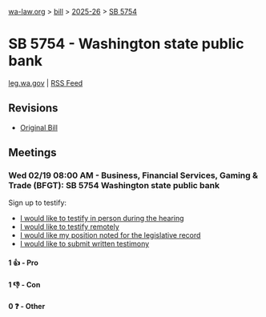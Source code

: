 [wa-law.org](/) > [bill](/bill/) > [2025-26](/bill/2025-26/) > [SB 5754](/bill/2025-26/sb/5754/)

# SB 5754 - Washington state public bank
[leg.wa.gov](https://app.leg.wa.gov/billsummary?BillNumber=5754&Year=2025&Initiative=false) | [RSS Feed](./rss.xml)

## Revisions
* [Original Bill](1/)

## Meetings
### Wed 02/19 08:00 AM - Business, Financial Services, Gaming & Trade (BFGT): SB 5754 Washington state public bank
Sign up to testify:
* [I would like to testify in person during the hearing](https://app.leg.wa.gov/csi/Testifier/Add?chamber=House&mId=32828&aId=164570&caId=25989&tId=1)
* [I would like to testify remotely](https://app.leg.wa.gov/csi/Testifier/Add?chamber=House&mId=32828&aId=164570&caId=25989&tId=2)
* [I would like my position noted for the legislative record](https://app.leg.wa.gov/csi/Testifier/Add?chamber=House&mId=32828&aId=164570&caId=25989&tId=3)
* [I would like to submit written testimony](https://app.leg.wa.gov/csi/Testifier/Add?chamber=House&mId=32828&aId=164570&caId=25989&tId=4)

#### 1 👍 - Pro

#### 1 👎 - Con

#### 0 ❓ - Other

